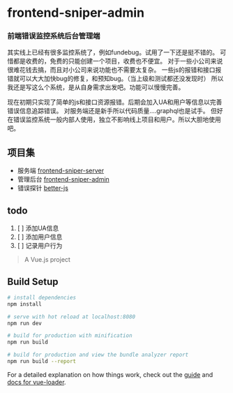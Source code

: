 # frontend-sniper-admin
### 前端错误监控系统后台管理端
其实线上已经有很多监控系统了，例如fundebug。试用了一下还是挺不错的。 可惜都是收费的，免费的只能创建一个项目，收费也不便宜。 对于一些小公司来说很难花钱去搞，而且对小公司来说功能也不需要太复杂。 一些js的报错和接口报错就可以大大加快bug的修复，和预知bug。（当上级和测试都还没发现时） 所以我还是写这么个系统，是从自身需求出发吧。功能可以慢慢完善。

现在初期只实现了简单的js和接口资源报错。后期会加入UA和用户等信息以完善错误信息追踪错误。 对服务端还是新手所以代码质量....graphql也是试手。 但好在错误监控系统一般内部人使用，独立不影响线上项目和用户。所以大胆地使用吧。


## 项目集

- 服务端 [frontend-sniper-server](https://github.com/callmesoul/frontend-sniper-server)
- 管理后台 [frontend-sniper-admin](https://github.com/callmesoul/frontend-sniper-admin)
- 错误探针 [better-js](https://github.com/callmesoul/better-js)


## todo

1. [ ] 添加UA信息
2. [ ] 添加用户信息
3. [ ] 记录用户行为


> A Vue.js project

## Build Setup

``` bash
# install dependencies
npm install

# serve with hot reload at localhost:8080
npm run dev

# build for production with minification
npm run build

# build for production and view the bundle analyzer report
npm run build --report
```

For a detailed explanation on how things work, check out the [guide](http://vuejs-templates.github.io/webpack/) and [docs for vue-loader](http://vuejs.github.io/vue-loader).
